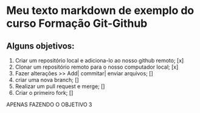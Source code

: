 # Meu texto markdown de exemplo do curso Formação Git-Github
## Alguns objetivos:
1. Criar um repositório local e adiciona-lo ao nosso github remoto; [x]
2. Clonar um repositório remoto para o nosso computador local; [x]
3. Fazer alterações >> Add| commitar| enviar arquivos; []
4. criar uma nova branch; []
5. Realizar um pull request e merge; []
6. Criar o primeiro fork; []


APENAS FAZENDO O OBJETIVO 3